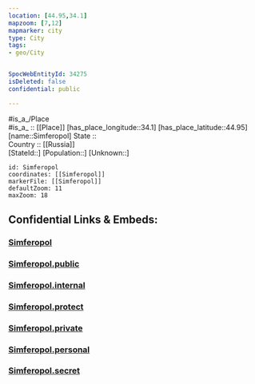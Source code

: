 ```yaml
---
location: [44.95,34.1] 
mapzoom: [7,12] 
mapmarker: city 
type: City
tags:
- geo/City


SpocWebEntityId: 34275
isDeleted: false
confidential: public

---
```

#is_a_/Place  
#is_a_ :: [[Place]] 
[has_place_longitude::34.1] 
[has_place_latitude::44.95] 
[name::Simferopol] 
State ::  
Country :: [[Russia]]  
[StateId::] 
[Population::] 
[Unknown::] 


```leaflet
id: Simferopol
coordinates: [[Simferopol]] 
markerFile: [[Simferopol]] 
defaultZoom: 11 
maxZoom: 18
```


## Confidential Links & Embeds: 

### [Simferopol](/_Standards/Earth/Continent/Europe/Europe~East/Ukraine/Regions~Ukraine/Crimea/City/Simferopol.md) 

### [Simferopol.public](/_public/Earth/Continent/Europe/Europe~East/Ukraine/Regions~Ukraine/Crimea/City/Simferopol.public.md) 

### [Simferopol.internal](/_internal/Earth/Continent/Europe/Europe~East/Ukraine/Regions~Ukraine/Crimea/City/Simferopol.internal.md) 

### [Simferopol.protect](/_protect/Earth/Continent/Europe/Europe~East/Ukraine/Regions~Ukraine/Crimea/City/Simferopol.protect.md) 

### [Simferopol.private](/_private/Earth/Continent/Europe/Europe~East/Ukraine/Regions~Ukraine/Crimea/City/Simferopol.private.md) 

### [Simferopol.personal](/_personal/Earth/Continent/Europe/Europe~East/Ukraine/Regions~Ukraine/Crimea/City/Simferopol.personal.md) 

### [Simferopol.secret](/_secret/Earth/Continent/Europe/Europe~East/Ukraine/Regions~Ukraine/Crimea/City/Simferopol.secret.md)

